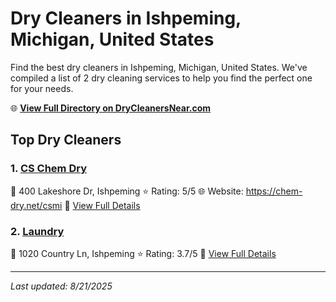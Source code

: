 # Dry Cleaners in Ishpeming, Michigan, United States

Find the best dry cleaners in Ishpeming, Michigan, United States. We've compiled a list of 2 dry cleaning services to help you find the perfect one for your needs.

🌐 **[View Full Directory on DryCleanersNear.com](https://drycleanersnear.com/city/US/Michigan/Ishpeming)**

## Top Dry Cleaners

### 1. [CS Chem Dry](https://drycleanersnear.com/dryCleaner/68785928f9b6fab2e64ff380/cs-chem-dry)
📍 400 Lakeshore Dr, Ishpeming
⭐ Rating: 5/5
🌐 Website: https://chem-dry.net/csmi
🔗 [View Full Details](https://drycleanersnear.com/dryCleaner/68785928f9b6fab2e64ff380/cs-chem-dry)

### 2. [Laundry](https://drycleanersnear.com/dryCleaner/6878592af9b6fab2e64ff3bc/laundry)
📍 1020 Country Ln, Ishpeming
⭐ Rating: 3.7/5
🔗 [View Full Details](https://drycleanersnear.com/dryCleaner/6878592af9b6fab2e64ff3bc/laundry)


---

*Last updated: 8/21/2025*
